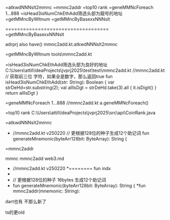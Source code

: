 
=atkwdNNNslt2mmnc
=mmnc2addr
=top10 rank
=geneMMNcForeach 1...888
=isHead3isNumChkEthAdd筛选头部为靓号的地址
=getMMncByWltnum
=getMMncByBasexxNNNslt


===================================
=getMMncByBasexxNNNslt

adrprj also have()
mmnc2add.kt.atkwdNNNslt2mmnc

=getMMncByWltnum
tools\mmnc2add.kt


=isHead3isNumChkEthAdd筛选头部为良好的地址
C:\Users\attil\IdeaProjects\jvprj2025\test\test\mmnc2add.kt
//mmnc2add.kt
// 获取前三位 字符，如果全是数字，那么返回true
fun isHead3isNumChkEthAdd(str: String): Boolean {
var strDeHd=str.substring(2);
val allIsDgt = strDeHd.take(3).all { it.isDigit() }
return allIsDgt
}

=geneMMNcForeach 1...888
//mmnc2add.kt a.geneMMNcForeach()

=top10 rank
C:\Users\attil\IdeaProjects\jvprj2025\src\api\CoinRank.java

=atkwdNNNslt2mmnc
* //mmnc2add.kt  v250220
// 更根据128位的种子生成12个助记词
fun generateMnemonic(byteArr128bit: ByteArray): String {


=mmnc2addr

mmnc mmnc2add web3.md

* //mmnc2add.kt  v250220
  *======== fun indx
*
* // 更根据128位的种子  16bytes 生成12个助记词
* fun generateMnemonic(byteArr128bit: ByteArray): String {
  *fun mmnc2addr(mnemonic: String):



dart也有   不那么新了


ts的更old


